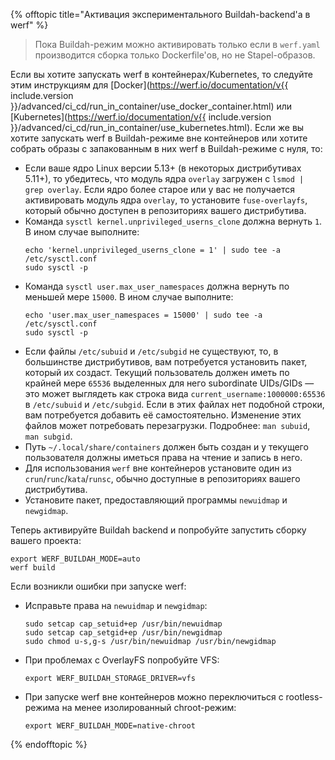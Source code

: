 {% offtopic title="Активация экспериментального Buildah-backend'а в werf" %}
> Пока Buildah-режим можно активировать только если в `werf.yaml` производится сборка только Dockerfile'ов, но не Stapel-образов.

Если вы хотите запускать werf в контейнерах/Kubernetes, то следуйте этим инструкциям для [Docker](https://werf.io/documentation/v{{ include.version }}/advanced/ci_cd/run_in_container/use_docker_container.html) или [Kubernetes](https://werf.io/documentation/v{{ include.version }}/advanced/ci_cd/run_in_container/use_kubernetes.html). Если же вы хотите запускать werf в Buildah-режиме вне контейнеров или хотите собрать образы с запакованным в них werf в Buildah-режиме с нуля, то:
* Если ваше ядро Linux версии 5.13+ (в некоторых дистрибутивах 5.11+), то убедитесь, что модуль ядра `overlay` загружен с `lsmod | grep overlay`. Если ядро более старое или у вас не получается активировать модуль ядра `overlay`, то установите `fuse-overlayfs`, который обычно доступен в репозиториях вашего дистрибутива.
* Команда `sysctl kernel.unprivileged_userns_clone` должна вернуть `1`. В ином случае выполните:
  ```shell
  echo 'kernel.unprivileged_userns_clone = 1' | sudo tee -a /etc/sysctl.conf
  sudo sysctl -p
  ```
* Команда `sysctl user.max_user_namespaces` должна вернуть по меньшей мере `15000`. В ином случае выполните:
  ```shell
  echo 'user.max_user_namespaces = 15000' | sudo tee -a /etc/sysctl.conf
  sudo sysctl -p
  ```
* Если файлы `/etc/subuid` и `/etc/subgid` не существуют, то, в большинстве дистрибутивов, вам потребуется установить пакет, который их создаст. Текущий пользователь должен иметь по крайней мере `65536` выделенных для него subordinate UIDs/GIDs — это может выглядеть как строка вида `current_username:1000000:65536` в `/etc/subuid` и `/etc/subgid`. Если в этих файлах нет подобной строки, вам потребуется добавить её самостоятельно. Изменение этих файлов может потребовать перезагрузки. Подробнее: `man subuid`, `man subgid`.
* Путь `~/.local/share/containers` должен быть создан и у текущего пользователя должны иметься права на чтение и запись в него.
* Для использования `werf` вне контейнеров установите один из `crun`/`runc`/`kata`/`runsc`, обычно доступные в репозиториях вашего дистрибутива.
* Установите пакет, предоставляющий программы `newuidmap` и `newgidmap`.

Теперь активируйте Buildah backend и попробуйте запустить сборку вашего проекта:
```shell
export WERF_BUILDAH_MODE=auto
werf build
```

Если возникли ошибки при запуске werf:
* Исправьте права на `newuidmap` и `newgidmap`:
  ```shell
  sudo setcap cap_setuid+ep /usr/bin/newuidmap
  sudo setcap cap_setgid+ep /usr/bin/newgidmap
  sudo chmod u-s,g-s /usr/bin/newuidmap /usr/bin/newgidmap
  ```
* При проблемах с OverlayFS попробуйте VFS:
  ```shell
  export WERF_BUILDAH_STORAGE_DRIVER=vfs
  ```
* При запуске werf вне контейнеров можно переключиться с rootless-режима на менее изолированный chroot-режим:
  ```shell
  export WERF_BUILDAH_MODE=native-chroot
  ```
{% endofftopic %}
